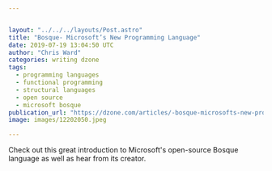 ```yaml
---


layout: "../../../layouts/Post.astro"
title: "Bosque- Microsoft’s New Programming Language"
date: 2019-07-19 13:04:50 UTC
author: "Chris Ward"
categories: writing dzone
tags:
  - programming languages
  - functional programming
  - structural languages
  - open source
  - microsoft bosque
publication_url: "https://dzone.com/articles/-bosque-microsofts-new-programming-language"
image: images/12202050.jpeg

---
```

Check out this great introduction to Microsoft's open-source Bosque language as well as hear from its creator.

